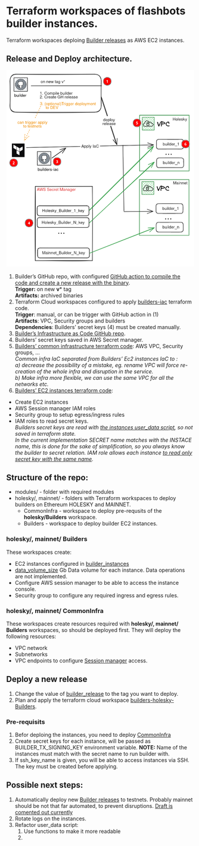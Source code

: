 # Terraform workspaces of flashbots builder instances.
Terraform workspaces deploing [Builder releases](https://github.com/ManInWeb3/flashbots-builder/releases) as AWS EC2 instances.

## Release and Deploy architecture.
![Release and Deploy architecture diagram](.resources/architecture_diagram.png)
1. Builder’s GitHub repo, with configured [GitHub action to compile the code and create a new release with the binary](https://github.com/ManInWeb3/flashbots-builder/blob/deneb/.github/workflows/release.yml).  
  **Trigger:** on new **v*** tag  
  **Artifacts:** archived binaries  
2. Terraform Cloud workspaces configured to apply [builders-iac](https://github.com/ManInWeb3/flashbots-builders-iac/) terraform code.  
  **Trigger**: manual, or can be trigger with GitHub action in (1)  
  **Artifacts**: VPC, Security groups and builders  
  **Dependencies**: Builders’ secret keys (4) must be created manually.  
3. [Builder’s Infrastructure as Code GitHub repo](https://github.com/ManInWeb3/flashbots-builders-iac/).
4. Builders’ secret keys saved in AWS Secret manager.
5. [Builders’ common infrastructure terraform code](https://github.com/ManInWeb3/flashbots-builders-iac/tree/main/holesky/CommonInfra): AWS VPC, Security groups, …  
  *Common infra IaC separated from Builders’ Ec2 instances IaC to :  
  a) decrease the possibility of a mistake, eg. rename VPC will force re-creation of the whole infra and disruption in the service.  
  b) Make infra more flexible, we can use the same VPC for all the networks etc.*  
6. [Builders’ EC2 instances terraform code](https://github.com/ManInWeb3/flashbots-builders-iac/tree/main/holesky/Builders): 
  * Create EC2 instances
  * AWS Session manager IAM roles
  * Security group to setup egress/ingress rules
  * IAM roles to read secret keys.  
  *Builders secret keys are read with [the instances user_data script](https://github.com/ManInWeb3/flashbots-builders-iac/blob/main/modules/Builders/files/user_data.sh.tftpl#L71), so not saved in terraform state.  
  In the current implementation SECRET name matches with the INSTACE name, this is done for the sake of simplification, so you always know the builder to secret relation. IAM role allows each instance [to read only secret key with the same name](https://github.com/ManInWeb3/flashbots-builders-iac/blob/main/modules/Builders/main.tf#L70).*

## Structure of the repo:
* modules/ - folder with required modules
* holesky/, mainnet/ - folders with Terraform workspaces to deploy builders on Ethereum HOLESKY and MAINNET.
  * CommonInfra - workspace to deploy pre-requsits of the **holesky/Builders** workspace.
  * Builders    - workspace to deploy builder EC2 instances.

### holesky/, mainnet/ Builders
These workspaces create:
* EC2 instances configured in [builder_instances](https://github.com/ManInWeb3/flashbots-builders-iac/blob/main/holesky/Builders/main.tf#L38)
* [data_volume_size](https://github.com/ManInWeb3/flashbots-builders-iac/blob/main/holesky/Builders/main.tf#L8) Gb Data volume for each instance. Data operations are not implemented.
* Configure AWS session manager to be able to access the instance console.
* Security group to configure any required ingress and egress rules.

### holesky/, mainnet/ CommonInfra
These workspaces create resources required with **holesky/, mainnet/ Builders** workspaces, so should be deployed first. They will deploy the following resources:
* VPC network
* Subnetworks
* VPC endpoints to configure [Session manager](https://docs.aws.amazon.com/systems-manager/latest/userguide/session-manager.html) access.

## Deploy a new release
1. Change the value of [builder_release](https://github.com/ManInWeb3/flashbots-builders-iac/blob/main/holesky/Builders/main.tf#L15) to the tag you want to deploy.
2. Plan and apply the terraform cloud workspace [builders-holesky-Builders](https://app.terraform.io/app/XXX/workspaces/builders-holesky-Builders).

### Pre-requisits
1. Befor deploing the instances, you need to deploy [CommonInfra](https://github.com/ManInWeb3/flashbots-builders-iac/tree/main/holesky/CommonInfra)
2. Create secret keys for each instance, will be passed as BUILDER_TX_SIGNING_KEY environment variable. **NOTE:** Name of the instances must match with the secret name to run builder with.
3. If ssh_key_name is given, you will be able to access instances via SSH. The key must be created before applying.

## Possible next steps:

1. Automatically deploy new [Builder releases](https://github.com/ManInWeb3/flashbots-builder/releases) to testnets. Probably mainnet should be not that far automated, to prevent disruptions. [Draft is comented out currently](https://github.com/ManInWeb3/flashbots-builder/blob/deneb/.github/workflows/release.yml#L73)
1. Rotate logs on the instances.
2. Refactor user_data script:
    1. Use functions to make it more readable
    2. 
